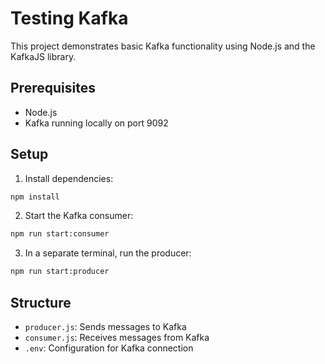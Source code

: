 # Testing Kafka

This project demonstrates basic Kafka functionality using Node.js and the KafkaJS library.

## Prerequisites

- Node.js
- Kafka running locally on port 9092

## Setup

1. Install dependencies:
```bash
npm install
```

2. Start the Kafka consumer:
```bash
npm run start:consumer
```

3. In a separate terminal, run the producer:
```bash
npm run start:producer
```

## Structure

- `producer.js`: Sends messages to Kafka
- `consumer.js`: Receives messages from Kafka
- `.env`: Configuration for Kafka connection